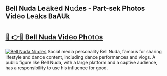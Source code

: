 ## Bell Nuda Le𝚊k𝚎d N𝚞𝚍es - Part-sek Photos Vid𝚎o Le𝚊ks BaAUk

# <h2><a href="http://fbf9moq.evod.top/?m=Bell+Nuda">🔗 👉🔴 Bell Nuda Vid𝚎o Ph𝚘t𝚘s</a></h2>

[![Bell Nuda N𝚞d𝚎s](https://i.imgur.com/8V9OHl7.gif)](http://fbf9moq.evod.top/?m=Bell+Nuda)
Social media personality Bell Nuda, famous for sharing lifestyle and dance content, including dance performances and vlogs. A public figure like Bell Nuda, with a large platform and a captive audience, has a responsibility to use his influence for good. 
